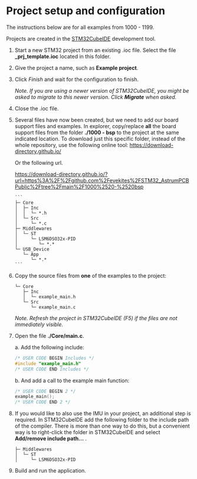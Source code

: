 # Project setup and configuration

The instructions below are for all examples from 1000 - 1199.

Projects are created in the [STM32CubeIDE](https://www.st.com/en/development-tools/stm32cubeide.html) development tool.

1.  Start a new STM32 project from an existing .ioc file. Select the file **\_prj_template.ioc** located in this folder.
2.  Give the project a name, such as **Example project**.
3.  Click _Finish_ and wait for the configuration to finish.

    _Note. If you are using a newer version of STM32CubeIDE, you might be asked to migrate to this newer version. Click **Migrate** when asked._

4.  Close the .ioc file.
5.  Several files have now been created, but we need to add our board support files and examples. In explorer, copy/replace **all** the board support files from the folder **./1000 - bsp** to the project at the same indicated location.
    To download just this specific folder, instead of the whole repository, use the following online tool:
    https://download-directory.github.io/

    Or the following url.

    https://download-directory.github.io/?url=https%3A%2F%2Fgithub.com%2Fevekites%2FSTM32_AstrumPCBPublic%2Ftree%2Fmain%2F1000%2520-%2520bsp

        ```
        ├─ Core
        │  ├─ Inc
        │  │  └─ *.h
        │  └─ Src
        │     └─ *.c
        ├─ Middlewares
        │  └─ ST
        │     └─ LSM6DSO32x-PID
        │        └─ *.*
        └─ USB_Device
           └─ App
              └─ *.*
        ```

6.  Copy the source files from **one** of the examples to the project:

    ```
    └─ Core
       ├─ Inc
       │  └─ example_main.h
       └─ Src
          └─ example_main.c
    ```

    _Note. Refresh the project in STM32CubeIDE (F5) if the files are not immediately visible._

7.  Open the file **./Core/main.c**.

    a. Add the following include:

    ```C
    /* USER CODE BEGIN Includes */
    #include "example_main.h"
    /* USER CODE END Includes */
    ```

    b. And add a call to the example main function:

    ```C
    /* USER CODE BEGIN 2 */
    example_main();
    /* USER CODE END 2 */
    ```

8.  If you would like to also use the IMU in your project, an additional step is required.
    In STM32CubeIDE add the following folder to the include path of the compiler. There is more than one way to do this, but a convenient way is to right-click the folder in STM32CubeIDE and select **Add/remove include path...** .
    ```
    ├─ Middlewares
    │  └─ ST
    │     └─ LSM6DSO32x-PID
    ```
9.  Build and run the application.

